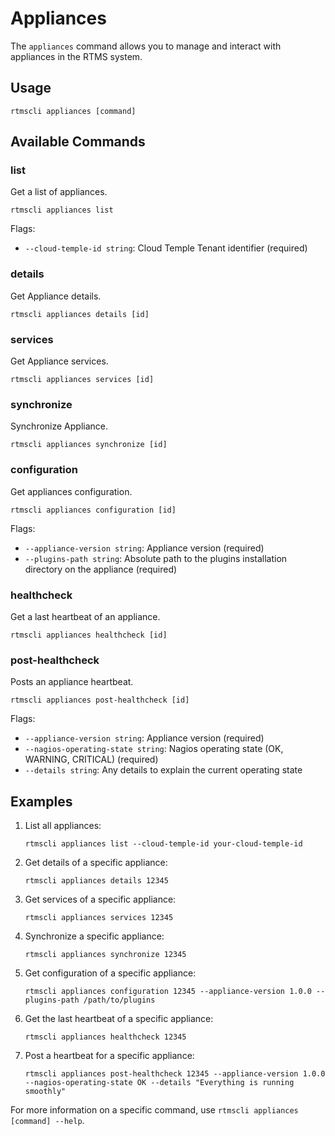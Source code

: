 # Appliances

The `appliances` command allows you to manage and interact with appliances in the RTMS system.

## Usage

```
rtmscli appliances [command]
```

## Available Commands

### list

Get a list of appliances.

```
rtmscli appliances list
```

Flags:
- `--cloud-temple-id string`: Cloud Temple Tenant identifier (required)

### details

Get Appliance details.

```
rtmscli appliances details [id]
```

### services

Get Appliance services.

```
rtmscli appliances services [id]
```

### synchronize

Synchronize Appliance.

```
rtmscli appliances synchronize [id]
```

### configuration

Get appliances configuration.

```
rtmscli appliances configuration [id]
```

Flags:
- `--appliance-version string`: Appliance version (required)
- `--plugins-path string`: Absolute path to the plugins installation directory on the appliance (required)

### healthcheck

Get a last heartbeat of an appliance.

```
rtmscli appliances healthcheck [id]
```

### post-healthcheck

Posts an appliance heartbeat.

```
rtmscli appliances post-healthcheck [id]
```

Flags:
- `--appliance-version string`: Appliance version (required)
- `--nagios-operating-state string`: Nagios operating state (OK, WARNING, CRITICAL) (required)
- `--details string`: Any details to explain the current operating state

## Examples

1. List all appliances:
   ```
   rtmscli appliances list --cloud-temple-id your-cloud-temple-id
   ```

2. Get details of a specific appliance:
   ```
   rtmscli appliances details 12345
   ```

3. Get services of a specific appliance:
   ```
   rtmscli appliances services 12345
   ```

4. Synchronize a specific appliance:
   ```
   rtmscli appliances synchronize 12345
   ```

5. Get configuration of a specific appliance:
   ```
   rtmscli appliances configuration 12345 --appliance-version 1.0.0 --plugins-path /path/to/plugins
   ```

6. Get the last heartbeat of a specific appliance:
   ```
   rtmscli appliances healthcheck 12345
   ```

7. Post a heartbeat for a specific appliance:
   ```
   rtmscli appliances post-healthcheck 12345 --appliance-version 1.0.0 --nagios-operating-state OK --details "Everything is running smoothly"
   ```

For more information on a specific command, use `rtmscli appliances [command] --help`.
```
